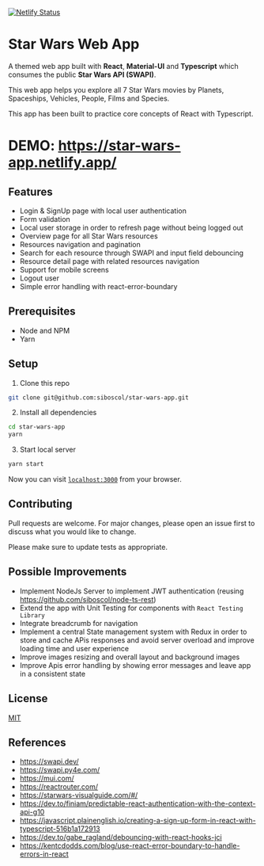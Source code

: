[![Netlify Status](https://api.netlify.com/api/v1/badges/8b9d8d94-3ff2-4879-b079-f0ff7bce6183/deploy-status)](https://app.netlify.com/sites/heuristic-goldwasser-20ccee/deploys)

# Star Wars Web App

A themed web app built with **React**, **Material-UI** and **Typescript** which consumes the public **Star Wars API (SWAPI)**.

This web app helps you explore all 7 Star Wars movies by Planets, Spaceships, Vehicles, People, Films and Species.

This app has been built to practice core concepts of React with Typescript.

# DEMO: https://star-wars-app.netlify.app/

## Features

- Login & SignUp page with local user authentication
- Form validation
- Local user storage in order to refresh page without being logged out
- Overview page for all Star Wars resources
- Resources navigation and pagination
- Search for each resource through SWAPI and input field debouncing
- Resource detail page with related resources navigation
- Support for mobile screens
- Logout user
- Simple error handling with react-error-boundary

## Prerequisites

- Node and NPM
- Yarn

## Setup


1. Clone this repo

```bash
git clone git@github.com:siboscol/star-wars-app.git
```

2. Install all dependencies

```bash
cd star-wars-app
yarn
```

3. Start local server

```bash
yarn start
```

Now you can visit [`localhost:3000`](http://localhost:3000) from your browser.

## Contributing
Pull requests are welcome. For major changes, please open an issue first to discuss what you would like to change.

Please make sure to update tests as appropriate.

## Possible Improvements

- Implement NodeJs Server to implement JWT authentication (reusing https://github.com/siboscol/node-ts-rest)
- Extend the app with Unit Testing for components with `React Testing Library`
- Integrate breadcrumb for navigation
- Implement a central State management system with Redux in order to store and cache APis responses and avoid server overload and improve loading time and user experience
- Improve images resizing and overall layout and background images
- Improve Apis error handling by showing error messages and leave app in a consistent state

## License
[MIT](https://choosealicense.com/licenses/mit/)

## References

- https://swapi.dev/
- https://swapi.py4e.com/
- https://mui.com/
- https://reactrouter.com/
- https://starwars-visualguide.com/#/
- https://dev.to/finiam/predictable-react-authentication-with-the-context-api-g10
- https://javascript.plainenglish.io/creating-a-sign-up-form-in-react-with-typescript-516b1a172913
- https://dev.to/gabe_ragland/debouncing-with-react-hooks-jci
- https://kentcdodds.com/blog/use-react-error-boundary-to-handle-errors-in-react
